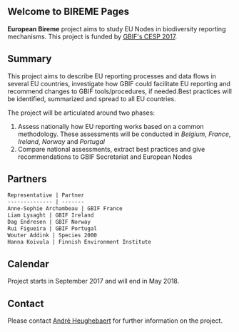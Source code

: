 ## Welcome to BIREME Pages

**European Bireme** project aims to study EU Nodes in biodiversity reporting mechanisms.
This project is funded by [GBIF's CESP 2017](http://www.gbif.org/programme/capacity-support).
## Summary

This project aims to describe EU reporting processes and data flows in several EU countries, investigate how GBIF could facilitate EU reporting and recommend changes to GBIF tools/procedures, if needed.Best practices will be identified, summarized and spread to all EU countries.

The project will be articulated around two phases:
1. Assess nationally how EU reporting works based on a common
methodology. These assessments will be conducted in *Belgium*, *France*, *Ireland*, *Norway* and *Portugal*
2. Compare national assessments, extract best practices and give recommendations to GBIF Secretariat and European Nodes

## Partners
```markdown
Representative | Partner
-------------- | -------
Anne-Sophie Archambeau | GBIF France
Liam Lysaght | GBIF Ireland
Dag Endresen | GBIF Norway
Rui Figueira | GBIF Portugal
Wouter Addink | Species 2000
Hanna Koivula | Finnish Environment Institute
```

## Calendar
Project starts in September 2017 and will end in May 2018.

## Contact
Please contact [André Heughebaert](mailto:a.heughebaert@biodiversity.be) for further information on the project.
